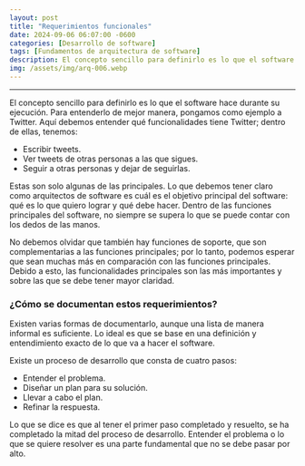 ```yaml
---
layout: post
title: "Requerimientos funcionales"
date: 2024-09-06 06:07:00 -0600
categories: [Desarrollo de software]
tags: [Fundamentos de arquitectura de software]
description: El concepto sencillo para definirlo es lo que el software hace durante su ejecución. Para entenderlo de mejor manera, pongamos como ejemplo a Twitter.....
img: /assets/img/arq-006.webp
---
```


---

El concepto sencillo para definirlo es lo que el software hace durante su ejecución. Para entenderlo de mejor manera, pongamos como ejemplo a Twitter. Aquí debemos entender qué funcionalidades tiene Twitter; dentro de ellas, tenemos:

* Escribir tweets.
* Ver tweets de otras personas a las que sigues.
* Seguir a otras personas y dejar de seguirlas.

Estas son solo algunas de las principales. Lo que debemos tener claro como arquitectos de software es cuál es el objetivo principal del software: qué es lo que quiero lograr y qué debe hacer. Dentro de las funciones principales del software, no siempre se supera lo que se puede contar con los dedos de las manos.

No debemos olvidar que también hay funciones de soporte, que son complementarias a las funciones principales; por lo tanto, podemos esperar que sean muchas más en comparación con las funciones principales. Debido a esto, las funcionalidades principales son las más importantes y sobre las que se debe tener mayor claridad.

### ¿Cómo se documentan estos requerimientos?

Existen varias formas de documentarlo, aunque una lista de manera informal es suficiente. Lo ideal es que se base en una definición y entendimiento exacto de lo que va a hacer el software.

Existe un proceso de desarrollo que consta de cuatro pasos:
* Entender el problema.
* Diseñar un plan para su solución.
* Llevar a cabo el plan.
* Refinar la respuesta.

Lo que se dice es que al tener el primer paso completado y resuelto, se ha completado la mitad del proceso de desarrollo. Entender el problema o lo que se quiere resolver es una parte fundamental que no se debe pasar por alto.
